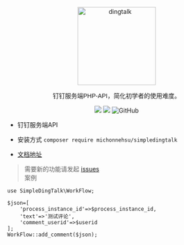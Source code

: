 <p align="center">
<a href="https://developers.dingtalk.com/?spm=ding_open_doc.document.0.0.3a2565733BtFVA">
<img src="https://images.gitee.com/uploads/images/2021/1006/105453_40454723_8010855.png" alt="dingtalk" width="180"/>
</a>
</p>
<p align="center" style="font-family: Arial, Helvetica, sans-serif;">钉钉服务端PHP-API，简化初学者的使用难度。</p>
<p align="center">
<img src="https://img.shields.io/badge/PHP-7.3+-green" />
<img src="https://img.shields.io/badge/release-1.0.1-orange" />
<img alt="GitHub" src="https://img.shields.io/github/license/MichonneHsu/simple-dingtalk">
</p>

* 钉钉服务端API

* 安装方式
`composer require michonnehsu/simpledingtalk`
* [文档地址](https://gitee.com/michonnehsu/simple-dingtalk/wikis/pages)
>  需要新的功能请发起 [issues](https://gitee.com/michonnehsu/simple-dingtalk/issues)  
>  案例
```
use SimpleDingTalk\WorkFlow;

$json=[
    'process_instance_id'=>$process_instance_id,
    'text'=>'测试评论',
    'comment_userid'=>$userid
];
WorkFlow::add_comment($json);
```
